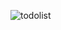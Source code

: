 ![todolist](https://user-images.githubusercontent.com/91208824/145150983-c8bf2f71-3f47-4d41-ba27-172c24c45165.gif)
